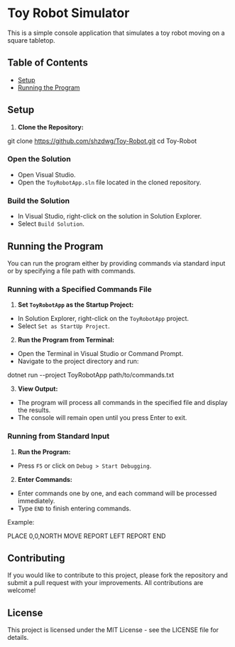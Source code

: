 # Toy Robot Simulator

This is a simple console application that simulates a toy robot moving on a square tabletop.

## Table of Contents

- [Setup](#setup)
- [Running the Program](#running-the-program)

## Setup

1. **Clone the Repository:**

git clone https://github.com/shzdwg/Toy-Robot.git
cd Toy-Robot

### Open the Solution

- Open Visual Studio.
- Open the `ToyRobotApp.sln` file located in the cloned repository.

### Build the Solution

- In Visual Studio, right-click on the solution in Solution Explorer.
- Select `Build Solution`.

## Running the Program

You can run the program either by providing commands via standard input or by specifying a file path with commands.

### Running with a Specified Commands File

1. **Set `ToyRobotApp` as the Startup Project:**

- In Solution Explorer, right-click on the `ToyRobotApp` project.
- Select `Set as StartUp Project`.

2. **Run the Program from Terminal:**

- Open the Terminal in Visual Studio or Command Prompt.
- Navigate to the project directory and run:

dotnet run --project ToyRobotApp path/to/commands.txt

3. **View Output:**

- The program will process all commands in the specified file and display the results.
- The console will remain open until you press Enter to exit.

### Running from Standard Input

1. **Run the Program:**

- Press `F5` or click on `Debug > Start Debugging`.

2. **Enter Commands:**

- Enter commands one by one, and each command will be processed immediately.
- Type `END` to finish entering commands.

Example:

PLACE 0,0,NORTH
MOVE
REPORT
LEFT
REPORT
END

## Contributing

If you would like to contribute to this project, please fork the repository and submit a pull request with your improvements. All contributions are welcome!

## License

This project is licensed under the MIT License - see the LICENSE file for details.
